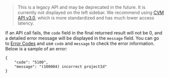 >This is a legacy API and may be deprecated in the future. It is currently not displayed on the left sidebar. We recommend using [CVM API v3.0](https://intl.cloud.tencent.com/document/api/213/15689), which is more standardized and has much lower access latency.
>


If an API call fails, the `code` field in the final returned result will not be 0, and a detailed error message will be displayed in the `message` field. You can go to [Error Codes](https://intl.cloud.tencent.com/document/product/377/8946) and use `code` and `message` to check the error information.
Below is a sample of an error:

```
{
    "code": "5100",
    "message": "(100004) incorrect projectId"
}
```
